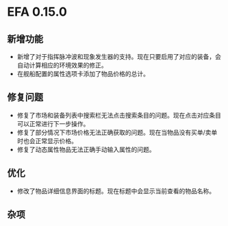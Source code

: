 # EFA 0.15.0

## 新增功能

- 新增了对于指挥脉冲波和现象发生器的支持。现在只要启用了对应的装备，会自动计算相应的环境效果的修正。
- 在舰船配置的属性选项卡添加了物品价格的总计。

## 修复问题

- 修复了市场和装备列表中搜索栏无法点击搜索条目的问题。现在点击对应条目可以正常进行下一步操作。
- 修复了部分情况下市场价格无法正确获取的问题。现在当物品没有买单/卖单时也会正常显示价格。
- 修复了动态属性物品无法正确手动输入属性的问题。

## 优化

- 修改了物品详细信息界面的标题。现在标题中会显示当前查看的物品名称。

## 杂项
